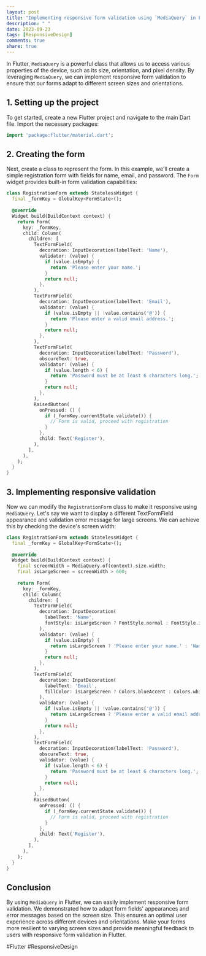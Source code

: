 ```yaml
---
layout: post
title: "Implementing responsive form validation using `MediaQuery` in Flutter"
description: " "
date: 2023-09-23
tags: [ResponsiveDesign]
comments: true
share: true
---
```


In Flutter, `MediaQuery` is a powerful class that allows us to access various properties of the device, such as its size, orientation, and pixel density. By leveraging `MediaQuery`, we can implement responsive form validation to ensure that our forms adapt to different screen sizes and orientations.

## 1. Setting up the project

To get started, create a new Flutter project and navigate to the main Dart file. Import the necessary packages:

```dart
import 'package:flutter/material.dart';
```

## 2. Creating the form

Next, create a class to represent the form. In this example, we'll create a simple registration form with fields for name, email, and password. The `Form` widget provides built-in form validation capabilities:

```dart
class RegistrationForm extends StatelessWidget {
  final _formKey = GlobalKey<FormState>();
  
  @override
  Widget build(BuildContext context) {
    return Form(
      key: _formKey,
      child: Column(
        children: [
          TextFormField(
            decoration: InputDecoration(labelText: 'Name'),
            validator: (value) {
              if (value.isEmpty) {
                return 'Please enter your name.';
              }
              return null;
            },
          ),
          TextFormField(
            decoration: InputDecoration(labelText: 'Email'),
            validator: (value) {
              if (value.isEmpty || !value.contains('@')) {
                return 'Please enter a valid email address.';
              }
              return null;
            },
          ),
          TextFormField(
            decoration: InputDecoration(labelText: 'Password'),
            obscureText: true,
            validator: (value) {
              if (value.length < 6) {
                return 'Password must be at least 6 characters long.';
              }
              return null;
            },
          ),
          RaisedButton(
            onPressed: () {
              if (_formKey.currentState.validate()) {
                // Form is valid, proceed with registration
              }
            },
            child: Text('Register'),
          ),
        ],
      ),
    );
  }
}
```

## 3. Implementing responsive validation

Now we can modify the `RegistrationForm` class to make it responsive using `MediaQuery`. Let's say we want to display a different TextFormField appearance and validation error message for large screens. We can achieve this by checking the device's screen width:

```dart
class RegistrationForm extends StatelessWidget {
  final _formKey = GlobalKey<FormState>();
  
  @override
  Widget build(BuildContext context) {
    final screenWidth = MediaQuery.of(context).size.width;
    final isLargeScreen = screenWidth > 600;
    
    return Form(
      key: _formKey,
      child: Column(
        children: [
          TextFormField(
            decoration: InputDecoration(
              labelText: 'Name',
              fontStyle: isLargeScreen ? FontStyle.normal : FontStyle.italic,
            ),
            validator: (value) {
              if (value.isEmpty) {
                return isLargeScreen ? 'Please enter your name.' : 'Name is required.';
              }
              return null;
            },
          ),
          TextFormField(
            decoration: InputDecoration(
              labelText: 'Email',
              fillColor: isLargeScreen ? Colors.blueAccent : Colors.white,
            ),
            validator: (value) {
              if (value.isEmpty || !value.contains('@')) {
                return isLargeScreen ? 'Please enter a valid email address.' : 'Invalid email.';
              }
              return null;
            },
          ),
          TextFormField(
            decoration: InputDecoration(labelText: 'Password'),
            obscureText: true,
            validator: (value) {
              if (value.length < 6) {
                return 'Password must be at least 6 characters long.';
              }
              return null;
            },
          ),
          RaisedButton(
            onPressed: () {
              if (_formKey.currentState.validate()) {
                // Form is valid, proceed with registration
              }
            },
            child: Text('Register'),
          ),
        ],
      ),
    );
  }
}
```

## Conclusion

By using `MediaQuery` in Flutter, we can easily implement responsive form validation. We demonstrated how to adapt form fields' appearances and error messages based on the screen size. This ensures an optimal user experience across different devices and orientations. Make your forms more resilient to varying screen sizes and provide meaningful feedback to users with responsive form validation in Flutter.

#Flutter #ResponsiveDesign